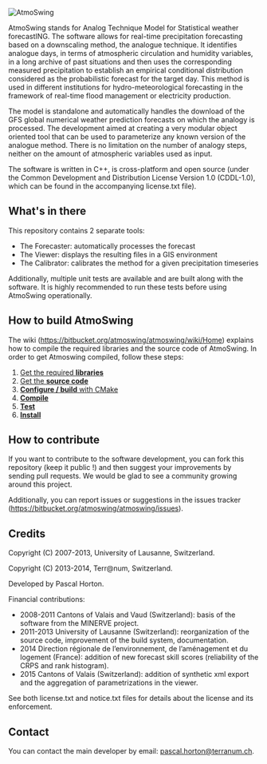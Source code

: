 ![AtmoSwing](https://bitbucket.org/atmoswing/atmoswing/raw/f9df834e9ea072b3deb0834931e0160846451ebb/art/icon/logo.png)

AtmoSwing stands for Analog Technique Model for Statistical weather forecastING. The software allows for real-time precipitation forecasting based on a downscaling method, the analogue technique. It identifies analogue days, in terms of atmospheric circulation and humidity variables, in a long archive of past situations and then uses the corresponding measured precipitation to establish an empirical conditional distribution considered as the probabilistic forecast for the target day. This method is used in different institutions for hydro-meteorological forecasting in the framework of real-time flood management or electricity production.

The model is standalone and automatically handles the download of the GFS global numerical weather prediction forecasts on which the analogy is processed. The development aimed at creating a very modular object oriented tool that can be used to parameterize any known version of the analogue method. There is no limitation on the number of analogy steps, neither on the amount of atmospheric variables used as input.

The software is written in C++, is cross-platform and open source (under the Common Development and Distribution License Version 1.0 (CDDL-1.0), which can be found in the accompanying license.txt file).

## What's in there ##

This repository contains 2 separate tools:

* The Forecaster: automatically processes the forecast
* The Viewer: displays the resulting files in a GIS environment
* The Calibrator: calibrates the method for a given precipitation timeseries

Additionally, multiple unit tests are available and are built along with the software. It is highly recommended to run these tests before using AtmoSwing operationally.

## How to build AtmoSwing ##

The wiki (https://bitbucket.org/atmoswing/atmoswing/wiki/Home) explains how to compile the required libraries and the source code of AtmoSwing. In order to get Atmoswing compiled, follow these steps:

1. [Get the required **libraries**](https://bitbucket.org/atmoswing/atmoswing/wiki/Libraries)
2. [Get the **source code**](https://bitbucket.org/atmoswing/atmoswing/wiki/Source%20code)
3. [**Configure / build** with CMake](https://bitbucket.org/atmoswing/atmoswing/wiki/Build)
4. [**Compile**](https://bitbucket.org/atmoswing/atmoswing/wiki/Compile)
5. [**Test**](https://bitbucket.org/atmoswing/atmoswing/wiki/Test)
6. [**Install**](https://bitbucket.org/atmoswing/atmoswing/wiki/Install)

## How to contribute ##

If you want to contribute to the software development, you can fork this repository (keep it public !) and then suggest your improvements by sending pull requests. We would be glad to see a community growing around this project.

Additionally, you can report issues or suggestions in the issues tracker (https://bitbucket.org/atmoswing/atmoswing/issues).

## Credits ##

Copyright (C) 2007-2013, University of Lausanne, Switzerland.

Copyright (C) 2013-2014, Terr@num, Switzerland.

Developed by Pascal Horton. 

Financial contributions:

* 2008-2011 Cantons of Valais and Vaud (Switzerland): basis of the software from the MINERVE project.
* 2011-2013 University of Lausanne (Switzerland): reorganization of the source code, improvement of the build system, documentation.
* 2014 Direction régionale de l’environnement, de l’aménagement et du logement (France): addition of new forecast skill scores (reliability of the CRPS and rank histogram).
* 2015 Cantons of Valais (Switzerland): addition of synthetic xml export and the aggregation of parametrizations in the viewer.

See both license.txt and notice.txt files for details about the license and its enforcement.

## Contact ##

You can contact the main developer by email: pascal.horton@terranum.ch.